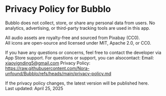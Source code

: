 # Privacy Policy for Bubblo

Bubblo does not collect, store, or share any personal data from users.
No analytics, advertising, or third-party tracking tools are used in this app.  

All audio assets are royalty-free and sourced from Pixabay (CC0).  
All icons are open-source and licensed under MIT, Apache 2.0, or CC0.

If you have any questions or concerns, feel free to contact the developer via App Store support.
For questions or support, you can alsocontact:
Email: xiaoyignding5@gmail.com 
Privacy Policy: https://raw.githubusercontent.com/Nora-unfound/Bubblo/refs/heads/main/privacy-policy.md

If the privacy policy changes, the latest version will be published here.  
Last updated: April 25, 2025


